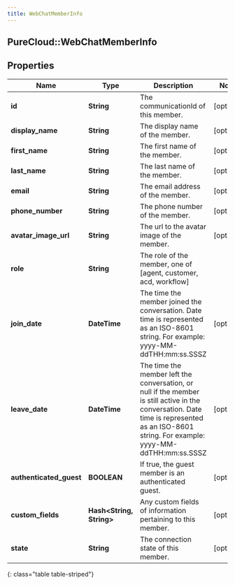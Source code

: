 ```yaml
---
title: WebChatMemberInfo
---
```

## PureCloud::WebChatMemberInfo

## Properties

|Name | Type | Description | Notes|
|------------ | ------------- | ------------- | -------------|
| **id** | **String** | The communicationId of this member. | [optional] |
| **display_name** | **String** | The display name of the member. | [optional] |
| **first_name** | **String** | The first name of the member. | [optional] |
| **last_name** | **String** | The last name of the member. | [optional] |
| **email** | **String** | The email address of the member. | [optional] |
| **phone_number** | **String** | The phone number of the member. | [optional] |
| **avatar_image_url** | **String** | The url to the avatar image of the member. | [optional] |
| **role** | **String** | The role of the member, one of [agent, customer, acd, workflow] | |
| **join_date** | **DateTime** | The time the member joined the conversation. Date time is represented as an ISO-8601 string. For example: yyyy-MM-ddTHH:mm:ss.SSSZ | [optional] |
| **leave_date** | **DateTime** | The time the member left the conversation, or null if the member is still active in the conversation. Date time is represented as an ISO-8601 string. For example: yyyy-MM-ddTHH:mm:ss.SSSZ | [optional] |
| **authenticated_guest** | **BOOLEAN** | If true, the guest member is an authenticated guest. | [optional] |
| **custom_fields** | **Hash&lt;String, String&gt;** | Any custom fields of information pertaining to this member. | [optional] |
| **state** | **String** | The connection state of this member. | [optional] |
{: class="table table-striped"}


